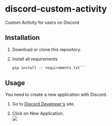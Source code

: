 # discord-custom-activity
Custom Activity for users on Discord

## Installation
1. Download or clone this repository.

2. Install all requirements 
   ```bash
   pip install -r requirements.txt```
   
## Usage
You need to create a new application with Discord.

1. Go to [Discord Developer's](https://discord.com/developers/applications) site. 

2. Click on New Application. <br>
   <img src="images/One.jpg">
